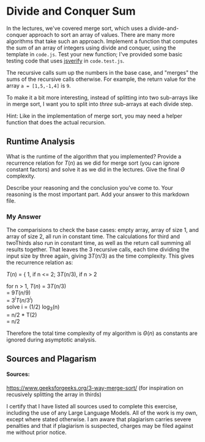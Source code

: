 # Divide and Conquer Sum

In the lectures, we've covered merge sort, which uses a divide-and-conquer
approach to sort an array of values. There are many more algorithms that take
such an approach. Implement a function that computes the sum of an array of
integers using divide and conquer, using the template in `code.js`. Test your
new function; I've provided some basic testing code that uses
[jsverify](https://jsverify.github.io/) in `code.test.js`.

The recursive calls sum up the numbers in the base case, and "merges" the sums
of the recursive calls otherwise. For example, the return value for the array `a
= [1,5,-1,4]` is `9`.

To make it a bit more interesting, instead of splitting into two sub-arrays like
in merge sort, I want you to split into *three* sub-arrays at each divide step.

Hint: Like in the implementation of merge sort, you may need a helper function
that does the actual recursion.

## Runtime Analysis

What is the runtime of the algorithm that you implemented? Provide a recurrence
relation for $T(n)$ as we did for merge sort (you can ignore constant factors)
and solve it as we did in the lectures. Give the final $\Theta$ complexity.

Describe your reasoning and the conclusion you've come to. Your reasoning is the
most important part. Add your answer to this markdown file.

### My Answer
The comparisions to check the base cases: empty array, array of size 1, 
and array of size 2, all run in constant time. The calculations for third and twoThirds
also run in constant time, as well as the return call summing all results together. 
That leaves the 3 recursive calls, each time dividing the input size by three again, 
giving $3T(n/3)$ as the time complexity. This gives the recurrence relation as: 

$T(n)$ = \{ 1, if n <= 2; $3T(n/3)$, if n > 2

for n > 1, $T(n)$ = $3T(n/3)$  
                  = $9T(n/9)$  
                  = $3^iT(n/3^i)$  
solve i = (1/2) log<sub>3</sub>(n)  
                  = n/2 * T(2)  
                  = n/2 

Therefore the total time complexity of my algorithm is $\Theta(n)$ as constants are ignored
during asymptotic analysis. 

## Sources and Plagarism
#### Sources: 
https://www.geeksforgeeks.org/3-way-merge-sort/ (for inspiration on recusively splitting the array in thirds)

I certify that I have listed all sources used to complete this exercise, including the use of any Large Language Models. All of the work is my own, except where stated otherwise. I am aware that plagiarism carries severe penalties and that if plagiarism is suspected, charges may be filed against me without prior notice.

